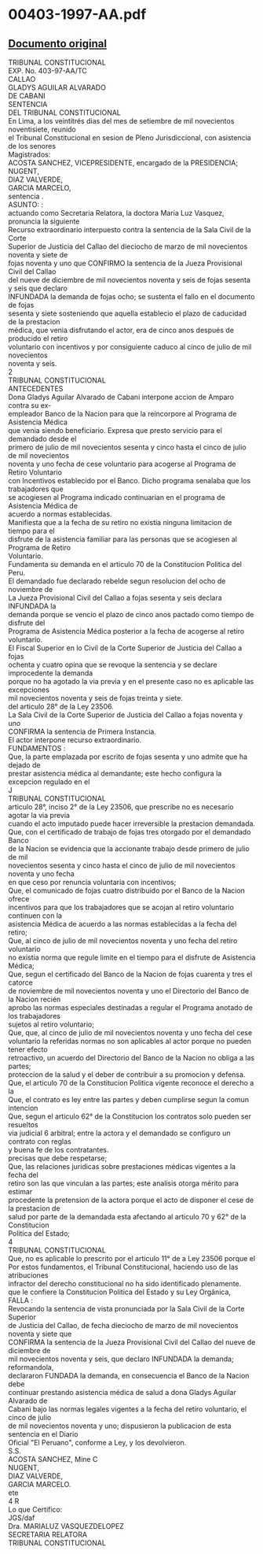 
00403-1997-AA.pdf
=================
  
[Documento original](https://tc.gob.pe/jurisprudencia/1997/00403-1997-AA.pdf)  
---  
TRIBUNAL CONSTITUCIONAL  
EXP. No. 403-97-AA/TC  
CALLAO  
GLADYS AGUILAR ALVARADO  
DE CABANI  
SENTENCIA  
DEL TRIBUNAL CONSTITUCIONAL  
En Lima, a los veintitrés dias del mes de setiembre de mil novecientos noventisiete, reunido  
el Tribunal Constitucional en sesion de Pleno Jurisdiccional, con asistencia de los senores  
Magistrados:  
ACOSTA SANCHEZ, VICEPRESIDENTE, encargado de la PRESIDENCIA;  
NUGENT,  
DIAZ VALVERDE,  
GARCIA MARCELO,  
sentencia .  
ASUNTO: :  
actuando como Secretaria Relatora, la doctora Maria Luz Vasquez, pronuncia la siguiente  
Recurso extraordinario interpuesto contra la sentencia de la Sala Civil de la Corte  
Superior de Justicia del Callao del dieciocho de marzo de mil novecientos noventa y siete de  
fojas noventa y uno que CONFIRMO la sentencia de la Jueza Provisional Civil del Callao  
del nueve de diciembre de mil novecientos noventa y seis de fojas sesenta y seis que declaro  
INFUNDADA la demanda de fojas ocho; se sustenta el fallo en el documento de fojas  
sesenta y siete sosteniendo que aquella establecio el plazo de caducidad de la prestacion  
médica, que venia disfrutando el actor, era de cinco anos después de producido el retiro  
voluntario con incentivos y por consiguiente caduco al cinco de julio de mil novecientos  
noventa y seis.  
2  
TRIBUNAL CONSTITUCIONAL  
ANTECEDENTES   
Dona Gladys Aguilar Alvarado de Cabani interpone accion de Amparo contra su ex-  
empleador Banco de la Nacion para que la reincorpore al Programa de Asistencia Médica  
que venia siendo beneficiario. Expresa que presto servicio para el demandado desde el  
primero de julio de mil novecientos sesenta y cinco hasta el cinco de julio de mil novecientos  
noventa y uno fecha de cese voluntario para acogerse al Programa de Retiro Voluntario  
con Incentivos establecido por el Banco. Dicho programa senalaba que los trabajadores que  
se acogiesen al Programa indicado continuarian en el programa de Asistencia Médica de  
acuerdo a normas establecidas.  
Manifiesta que a la fecha de su retiro no existia ninguna limitacion de tiempo para el  
disfrute de la asistencia familiar para las personas que se acogiesen al Programa de Retiro  
Voluntario.  
Fundamenta su demanda en el articulo 70 de la Constitucion Politica del Peru.  
El demandado fue declarado rebelde segun resolucion del ocho de noviembre de  
La Jueza Provisional Civil del Callao a fojas sesenta y seis declara INFUNDADA la  
demanda porque se vencio el plazo de cinco anos pactado como tiempo de disfrute del  
Programa de Asistencia Médica posterior a la fecha de acogerse al retiro voluntario.  
El Fiscal Superior en lo Civil de la Corte Superior de Justicia del Callao a fojas  
ochenta y cuatro opina que se revoque la sentencia y se declare improcedente la demanda  
porque no ha agotado la via previa y en el presente caso no es aplicable las excepciones  
mil novecientos noventa y seis de fojas treinta y siete.  
del articulo 28° de la Ley 23506.  
La Sala Civil de la Corte Superior de Justicia del Callao a fojas noventa y uno  
CONFIRMA la sentencia de Primera Instancia.  
El actor interpone recurso extraordinario.  
FUNDAMENTOS :  
Que, la parte emplazada por escrito de fojas sesenta y uno admite que ha dejado de  
prestar asistencia médica al demandante; este hecho configura la excepcion regulado en el  
J  
TRIBUNAL CONSTITUCIONAL  
articulo 28°, inciso 2° de la Ley 23506, que prescribe no es necesario agotar la via previa  
cuando el acto imputado puede hacer irreversible la prestacion demandada.  
Que, con el certificado de trabajo de fojas tres otorgado por el demandado Banco  
de la Nacion se evidencia que la accionante trabajo desde primero de julio de mil  
novecientos sesenta y cinco hasta el cinco de julio de mil novecientos noventa y uno fecha  
en que ceso por renuncia voluntaria con incentivos;  
Que, el comunicado de fojas cuatro distribuido por el Banco de la Nacion ofrece  
incentivos para que los trabajadores que se acojan al retiro voluntario continuen con la  
asistencia Médica de acuerdo a las normas establecidas a la fecha del retiro;  
Que, al cinco de julio de mil novecientos noventa y uno fecha del retiro voluntario  
no existia norma que regule limite en el tiempo para el disfrute de Asistencia Médica;  
Que, segun el certificado del Banco de la Nacion de fojas cuarenta y tres el catorce  
de noviembre de mil novecientos noventa y uno el Directorio del Banco de la Nacion recién  
aprobo las normas especiales destinadas a regular el Programa anotado de los trabajadores  
sujetos al retiro voluntario;  
Que, que, al cinco de julio de mil novecientos noventa y uno fecha del cese  
voluntario la referidas normas no son aplicables al actor porque no pueden tener efecto  
retroactivo, un acuerdo del Directorio del Banco de la Nacion no obliga a las partes;  
proteccion de la salud y el deber de contribuir a su promocion y defensa.  
Que, el articulo 70 de la Constitucion Politica vigente reconoce el derecho a la  
Que, el contrato es ley entre las partes y deben cumplirse segun la comun intencion  
Que, segun el articulo 62° de la Constitucion los contratos solo pueden ser resueltos  
via judicial 6 arbitral; entre la actora y el demandado se configuro un contrato con reglas  
y buena fe de los contratantes.  
precisas que debe respetarse;  
Que, las relaciones juridicas sobre prestaciones médicas vigentes a la fecha del  
retiro son las que vinculan a las partes; este analisis otorga mérito para estimar  
procedente la pretension de la actora porque el acto de disponer el cese de la prestacion de  
salud por parte de la demandada esta afectando al articulo 70 y 62° de la Constitucion  
Politica del Estado;  
4  
TRIBUNAL CONSTITUCIONAL  
Que, no es aplicable lo prescrito por el articulo 11° de a Ley 23506 porque el  
Por estos fundamentos, el Tribunal Constitucional, haciendo uso de las atribuciones  
infractor del derecho constitucional no ha sido identificado plenamente.  
que le confiere la Constitucion Politica del Estado y su Ley Orgânica,  
FALLA :  
Revocando la sentencia de vista pronunciada por la Sala Civil de la Corte Superior  
de Justicia del Callao, de fecha dieciocho de marzo de mil novecientos noventa y siete que  
CONFIRMA la sentencia de la Jueza Provisional Civil del Callao del nueve de diciembre de  
mil novecientos noventa y seis, que declaro INFUNDADA la demanda; reformandola,  
declararon FUNDADA la demanda, en consecuencia el Banco de la Nacion debe  
continuar prestando asistencia médica de salud a dona Gladys Aguilar Alvarado de  
Cabani bajo las normas legales vigentes a la fecha del retiro voluntario, el cinco de julio  
de mil novecientos noventa y uno; dispusieron la publicacion de esta sentencia en el Diario  
Oficial "El Peruano", conforme a Ley, y los devolvieron.  
S.S.  
ACOSTA SANCHEZ, Mine C  
NUGENT,  
DIAZ VALVERDE,  
GARCIA MARCELO.  
ete  
4 R  
Lo que Certifico:  
JGS/daf  
Dra. MARIALUZ VASQUEZDELOPEZ  
SECRETARIA RELATORA  
TRIBUNAL CONSTITUCIONAL
